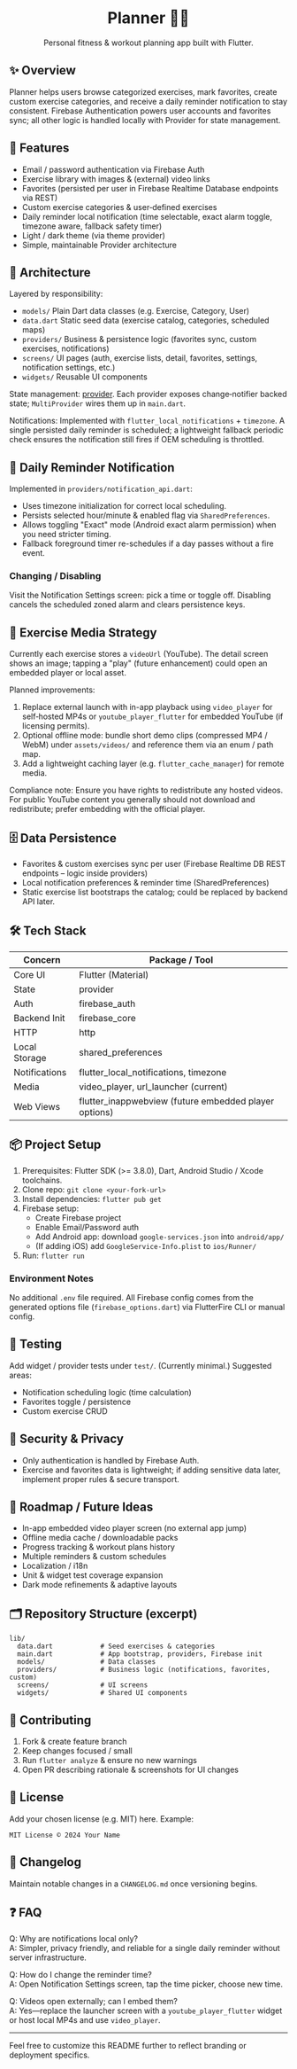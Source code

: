 <div align="center">

# Planner 🏋️‍♂️

Personal fitness & workout planning app built with Flutter.

</div>

## ✨ Overview
Planner helps users browse categorized exercises, mark favorites, create custom exercise categories, and receive a daily reminder notification to stay consistent. Firebase Authentication powers user accounts and favorites sync; all other logic is handled locally with Provider for state management.

## 🚀 Features
- Email / password authentication via Firebase Auth
- Exercise library with images & (external) video links
- Favorites (persisted per user in Firebase Realtime Database endpoints via REST)
- Custom exercise categories & user‑defined exercises
- Daily reminder local notification (time selectable, exact alarm toggle, timezone aware, fallback safety timer)
- Light / dark theme (via theme provider)
- Simple, maintainable Provider architecture

## 🧩 Architecture
Layered by responsibility:
- `models/` Plain Dart data classes (e.g. Exercise, Category, User)
- `data.dart` Static seed data (exercise catalog, categories, scheduled maps)
- `providers/` Business & persistence logic (favorites sync, custom exercises, notifications)
- `screens/` UI pages (auth, exercise lists, detail, favorites, settings, notification settings, etc.)
- `widgets/` Reusable UI components

State management: [provider](https://pub.dev/packages/provider). Each provider exposes change‑notifier backed state; `MultiProvider` wires them up in `main.dart`.

Notifications: Implemented with `flutter_local_notifications` + `timezone`. A single persisted daily reminder is scheduled; a lightweight fallback periodic check ensures the notification still fires if OEM scheduling is throttled.

## 🔔 Daily Reminder Notification
Implemented in `providers/notification_api.dart`:
- Uses timezone initialization for correct local scheduling.
- Persists selected hour/minute & enabled flag via `SharedPreferences`.
- Allows toggling "Exact" mode (Android exact alarm permission) when you need stricter timing.
- Fallback foreground timer re-schedules if a day passes without a fire event.

### Changing / Disabling
Visit the Notification Settings screen: pick a time or toggle off. Disabling cancels the scheduled zoned alarm and clears persistence keys.

## 🎥 Exercise Media Strategy
Currently each exercise stores a `videoUrl` (YouTube). The detail screen shows an image; tapping a "play" (future enhancement) could open an embedded player or local asset.

Planned improvements:
1. Replace external launch with in-app playback using `video_player` for self‑hosted MP4s or `youtube_player_flutter` for embedded YouTube (if licensing permits).
2. Optional offline mode: bundle short demo clips (compressed MP4 / WebM) under `assets/videos/` and reference them via an enum / path map.
3. Add a lightweight caching layer (e.g. `flutter_cache_manager`) for remote media.

Compliance note: Ensure you have rights to redistribute any hosted videos. For public YouTube content you generally should not download and redistribute; prefer embedding with the official player.

## 🗄️ Data Persistence
- Favorites & custom exercises sync per user (Firebase Realtime DB REST endpoints – logic inside providers)
- Local notification preferences & reminder time (SharedPreferences)
- Static exercise list bootstraps the catalog; could be replaced by backend API later.

## 🛠️ Tech Stack
| Concern | Package / Tool |
|---------|----------------|
| Core UI | Flutter (Material) |
| State | provider |
| Auth | firebase_auth |
| Backend Init | firebase_core |
| HTTP | http |
| Local Storage | shared_preferences |
| Notifications | flutter_local_notifications, timezone |
| Media | video_player, url_launcher (current) |
| Web Views | flutter_inappwebview (future embedded player options) |

## 📦 Project Setup
1. Prerequisites: Flutter SDK (>= 3.8.0), Dart, Android Studio / Xcode toolchains.
2. Clone repo:
	`git clone <your-fork-url>`
3. Install dependencies:
	`flutter pub get`
4. Firebase setup:
	- Create Firebase project
	- Enable Email/Password auth
	- Add Android app: download `google-services.json` into `android/app/`
	- (If adding iOS) add `GoogleService-Info.plist` to `ios/Runner/`
5. Run:
	`flutter run`

### Environment Notes
No additional `.env` file required. All Firebase config comes from the generated options file (`firebase_options.dart`) via FlutterFire CLI or manual config.

## 🧪 Testing
Add widget / provider tests under `test/`. (Currently minimal.) Suggested areas:
- Notification scheduling logic (time calculation)
- Favorites toggle / persistence
- Custom exercise CRUD

## 🔐 Security & Privacy
- Only authentication is handled by Firebase Auth.
- Exercise and favorites data is lightweight; if adding sensitive data later, implement proper rules & secure transport.

## 🚧 Roadmap / Future Ideas
- In-app embedded video player screen (no external app jump)
- Offline media cache / downloadable packs
- Progress tracking & workout plans history
- Multiple reminders & custom schedules
- Localization / i18n
- Unit & widget test coverage expansion
- Dark mode refinements & adaptive layouts

## 🗂️ Repository Structure (excerpt)
```
lib/
  data.dart            # Seed exercises & categories
  main.dart            # App bootstrap, providers, Firebase init
  models/              # Data classes
  providers/           # Business logic (notifications, favorites, custom)
  screens/             # UI screens
  widgets/             # Shared UI components
```

## 🤝 Contributing
1. Fork & create feature branch
2. Keep changes focused / small
3. Run `flutter analyze` & ensure no new warnings
4. Open PR describing rationale & screenshots for UI changes

## 📝 License
Add your chosen license (e.g. MIT) here. Example:
```
MIT License © 2024 Your Name
```

## 📄 Changelog
Maintain notable changes in a `CHANGELOG.md` once versioning begins.

## ❓ FAQ
Q: Why are notifications local only?  
A: Simpler, privacy friendly, and reliable for a single daily reminder without server infrastructure.

Q: How do I change the reminder time?  
A: Open Notification Settings screen, tap the time picker, choose new time.

Q: Videos open externally; can I embed them?  
A: Yes—replace the launcher screen with a `youtube_player_flutter` widget or host local MP4s and use `video_player`.

---
Feel free to customize this README further to reflect branding or deployment specifics.

